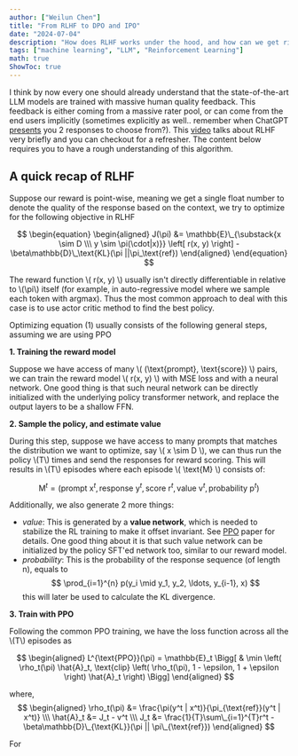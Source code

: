 ```yaml
---
author: ["Weilun Chen"]
title: "From RLHF to DPO and IPO"
date: "2024-07-04"
description: "How does RLHF works under the hood, and how can we get rid of it? (Or can we?)"
tags: ["machine learning", "LLM", "Reinforcement Learning"]
math: true
ShowToc: true
---
```


I think by now every one should already understand that the state-of-the-art LLM models are trained with massive human quality feedback. This feedback is either coming from a massive rater pool, or can come from the end users implicitly (sometimes explicitly as well.. remember when ChatGPT [presents](https://snipboard.io/O1mE5u.jpg) you 2 responses to choose from?). This [video](https://youtu.be/zjkBMFhNj_g?si=LaoFxRBqdKuKRdJD&t=1262) talks about RLHF very briefly and you can checkout for a refresher. The content below requires you to have a rough understanding of this algorithm.

## A quick recap of RLHF

Suppose our reward is point-wise, meaning we get a single float number to denote the quality of the response based on the context, we try to optimize for the following objective in RLHF

$$
\begin{equation}
\begin{aligned}
J(\pi) &= \mathbb{E}\_{\substack{x \sim D \\\ y \sim \pi(\cdot|x)}} \left[ r(x, y) \right] - \beta\mathbb{D}\_\text{KL}(\pi ||\pi_\text{ref})
\end{aligned}
\end{equation}
$$

<p>
The reward function \( r(x, y) \) usually isn't directly differentiable in relative to \(\pi\) itself (for example, in auto-regressive model where we sample each token with argmax). Thus the most common approach to deal with this case is to use actor critic method to find the best policy.
</p>

Optimizing equation (1) usually consists of the following general steps, assuming we are using PPO

**1. Training the reward model**
<p>
Suppose we have access of many \( (\text{prompt}, \text{score}) \) pairs, we can train the reward model \( r(x, y) \) with MSE loss and with a neural network. One good thing is that such neural network can be directly initialized with the underlying policy transformer network, and replace the output layers to be a shallow FFN.
</p>

**2. Sample the policy, and estimate value**
<p>
During this step, suppose we have access to many prompts that matches the distribution we want to optimize, say \( x \sim D \), we can thus run the policy \(T\) times and send the responses for reward scoring. This will results in \(T\) episodes where each episode \( \text{M} \) consists of:
</p>

$$
\text{M}^t = (\text{prompt x}^t, \text{response y}^t, \text{score r}^t, \text{value v}^t, \text{probability p}^t)
$$

Additionally, we also generate 2 more things:

- *value*: This is generated by a **value network**, which is needed to stabilize the RL training to make it offset invariant. See [PPO](https://arxiv.org/abs/1707.06347) paper for details. One good thing about it is that such value network can be initialized by the policy SFT'ed network too, similar to our reward model.
- *probability*: This is the probability of the response sequence (of length n), equals to
  $$
  \prod_{i=1}^{n} p(y_i \mid y_1, y_2, \ldots, y_{i-1}, x)
  $$
  this will later be used to calculate the KL divergence.

**3. Train with PPO**
<p>
Following the common PPO training, we have the loss function across all the \(T\) episodes as
</p>

$$
\begin{aligned}
L^{\text{PPO}}(\pi) = \mathbb{E}_t \Bigg[ & \min \left( \rho_t(\pi) \hat{A}_t, \text{clip} \left( \rho_t(\pi), 1 - \epsilon, 1 + \epsilon \right) \hat{A}_t \right) \Bigg]
\end{aligned}
$$

where,
$$
\begin{aligned}
\rho_t(\pi) &= \frac{\pi(y^t | x^t)}{\pi_{\text{ref}}(y^t | x^t)} \\\
\hat{A}_t &= J_t - v^t \\\
J_t &= \frac{1}{T}\sum\_{i=1}^{T}r^t - \beta\mathbb{D}\_{\text{KL}}(\pi || \pi\_{\text{ref}})
\end{aligned}
$$

For 